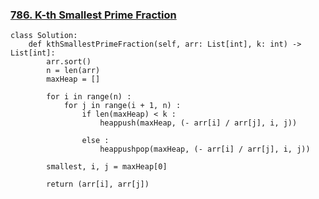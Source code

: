### [786. K-th Smallest Prime Fraction](https://leetcode.com/problems/k-th-smallest-prime-fraction/description/)

```
class Solution:
    def kthSmallestPrimeFraction(self, arr: List[int], k: int) -> List[int]:
        arr.sort()
        n = len(arr)
        maxHeap = []      

        for i in range(n) :
            for j in range(i + 1, n) : 
                if len(maxHeap) < k :
                    heappush(maxHeap, (- arr[i] / arr[j], i, j))

                else :
                    heappushpop(maxHeap, (- arr[i] / arr[j], i, j))

        smallest, i, j = maxHeap[0]

        return (arr[i], arr[j])
```
